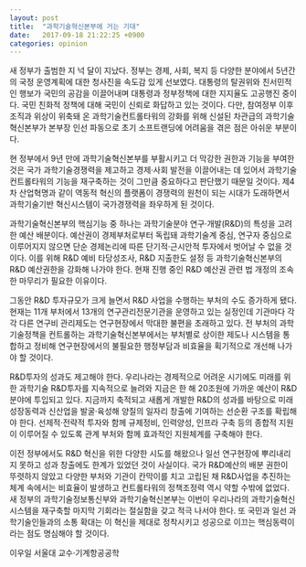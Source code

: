 ```yaml
---
layout: post
title:  "과학기술혁신본부에 거는 기대"
date:   2017-09-18 21:22:25 +0900
categories: opinion
---
```

새 정부가 출범한 지 넉 달이 지났다. 정부는 경제, 사회, 복지 등 다양한 분야에서 5년간의 국정 운영계획에 대한 청사진을 속도감 있게 선보였다. 대통령의 탈권위와 친서민적인 행보가 국민의 공감을 이끌어내며 대통령과 정부정책에 대한 지지율도 고공행진 중이다. 국민 친화적 정책에 대해 국민이 신뢰로 화답하고 있는 것이다. 다만, 참여정부 이후 조직과 위상이 위축돼 온 과학기술컨트롤타워의 강화를 위해 신설된 차관급의 과학기술혁신본부가 본부장 인선 파동으로 초기 소프트랜딩에 어려움을 겪은 점은 아쉬운 부분이다.

현 정부에서 9년 만에 과학기술혁신본부를 부활시키고 더 막강한 권한과 기능을 부여한 것은 국가 과학기술경쟁력을 제고하고 경제·사회 발전을 이끌어내는 데 있어서 과학기술컨트롤타워의 기능을 재구축하는 것이 그만큼 중요하다고 판단했기 때문일 것이다. 제4차 산업혁명과 같이 역동적 혁신의 플랫폼이 경쟁력의 원천이 되는 시대가 도래하면서 과학기술기반 혁신시스템이 국가경쟁력을 좌우하게 된 것이다.

과학기술혁신본부의 핵심기능 중 하나는 과학기술분야 연구·개발(R&D)의 특성을 고려한 예산 배분이다. 예산권이 경제부처로부터 독립돼 과학기술계 중심, 연구자 중심으로 이루어지지 않으면 단순 경제논리에 따른 단기적·근시안적 투자에서 벗어날 수 없을 것이다. 이를 위해 R&D 예비 타당성조사, R&D 지출한도 설정 등 과학기술혁신본부의 R&D 예산권한을 강화해 나가야 한다. 현재 진행 중인 R&D 예산권 관련 법 개정의 조속한 마무리가 필요한 이유이다.

그동안 R&D 투자규모가 크게 늘면서 R&D 사업을 수행하는 부처의 수도 증가하게 됐다. 현재는 11개 부처에서 13개의 연구관리전문기관을 운영하고 있는 실정인데 기관마다 각각 다른 연구비 관리제도는 연구현장에서 막대한 불편을 초래하고 있다. 전 부처의 과학기술정책을 컨트롤하는 과학기술혁신본부에서는 부처별로 상이한 제도나 시스템을 통합하고 정비해 연구현장에서의 불필요한 행정부담과 비효율을 획기적으로 개선해 나가야 할 것이다.

R&D투자의 성과도 제고해야 한다. 우리나라는 경제적으로 어려운 시기에도 미래를 위한 과학기술 R&D투자를 지속적으로 늘려와 지금은 한 해 20조원에 가까운 예산이 R&D분야에 투입되고 있다. 지금까지 축적되고 새롭게 개발한 R&D의 성과를 바탕으로 미래성장동력과 신산업을 발굴·육성해 양질의 일자리 창출에 기여하는 선순환 구조를 확립해야 한다. 선제적·전략적 투자와 함께 규제정비, 인력양성, 인프라 구축 등의 종합적 지원이 이루어질 수 있도록 관계 부처와 함께 효과적인 지원체계를 구축해야 한다.

이전 정부에서도 R&D 혁신을 위한 다양한 시도를 해왔으나 일선 연구현장에 뿌리내리지 못하고 성과 창출에도 한계가 있었던 것이 사실이다. 국가 R&D예산의 배분 권한이 뚜렷하지 않았고 다양한 부처와 기관이 칸막이를 치고 고립된 채 R&D사업을 추진하는 체계 속에서는 비효율이 발생하고 컨트롤타워의 정책조정력 역시 약할 수밖에 없었다. 새 정부의 과학기술정보통신부와 과학기술혁신본부는 이번이 우리나라의 과학기술혁신시스템을 재구축할 마지막 기회라는 절실함을 갖고 적극 나서야 한다. 또 국민과 일선 과학기술인들과의 소통 확대는 이 혁신을 제대로 정착시키고 성공으로 이끄는 핵심동력이라는 점도 명심해야 할 것이다.

이우일 서울대 교수·기계항공공학
